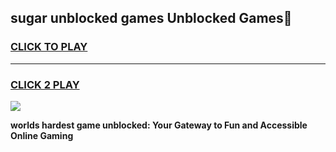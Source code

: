 
## sugar unblocked games Unblocked Games👋
<h3>
<a href="https://premium.freeplayer.one?title=sugar_unblocked_games&ref=16F">CLICK TO PLAY</a></h3>
<hr>

<h3>
<a href="https://premium.freeplayer.one?title=sugar_unblocked_games&ref=16F">CLICK 2 PLAY</a>
  
</h3>

<a href="https://premium.freeplayer.one?title=sugar_unblocked_games&ref=16F/"><img src="https://clearcache.store/games.png"></a>


**worlds hardest game unblocked: Your Gateway to Fun and Accessible Online Gaming**
